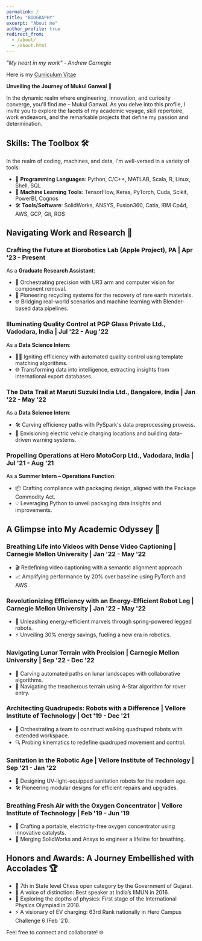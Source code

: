 ```yaml
---
permalink: /
title: "BIOGRAPHY"
excerpt: "About me"
author_profile: true
redirect_from: 
  - /about/
  - /about.html
---
```

<i>"My heart in my work" - Andrew Carnegie</i>

Here is my [Curriculum Vitae](https://drive.google.com/file/d/1LTg-AeypZPNWX9ubYd9baCvUlqY7teAw/view?usp=sharing)

<b> Unveiling the Journey of Mukul Ganwal 🚀</b>

In the dynamic realm where engineering, innovation, and curiosity converge, you'll find me – Mukul Ganwal. As you delve into this profile, I invite you to explore the facets of my academic voyage, skill repertoire, work endeavors, and the remarkable projects that define my passion and determination.

## Skills: The Toolbox 🛠️

In the realm of coding, machines, and data, I'm well-versed in a variety of tools:

- 🔧 **Programming Languages**: Python, C/C++, MATLAB, Scala, R, Linux, Shell, SQL  
- 🤖 **Machine Learning Tools**: TensorFlow, Keras, PyTorch, Cuda, Scikit, PowerBI, Cognos  
- 🛠️ **Tools/Software**: SolidWorks, ANSYS, Fusion360, Catia, IBM Cp4d, AWS, GCP, Git, ROS

## Navigating Work and Research 🚀

### Crafting the Future at Biorobotics Lab (Apple Project), PA | Apr '23 - Present

As a **Graduate Research Assistant**:
- 🤖 Orchestrating precision with UR3 arm and computer vision for component removal.
- 🔄 Pioneering recycling systems for the recovery of rare earth materials.
- 🌐 Bridging real-world scenarios and machine learning with Blender-based data pipelines.

### Illuminating Quality Control at PGP Glass Private Ltd., Vadodara, India | Jul '22 - Aug '22

As a **Data Science Intern**:
- 🕵️‍♂️ Igniting efficiency with automated quality control using template matching algorithms.
- 🌐 Transforming data into intelligence, extracting insights from international export databases.

### The Data Trail at Maruti Suzuki India Ltd., Bangalore, India | Jan '22 - May '22

As a **Data Science Intern**:
- 🛠️ Carving efficiency paths with PySpark's data preprocessing prowess.
- 🚗 Envisioning electric vehicle charging locations and building data-driven warning systems.

### Propelling Operations at Hero MotoCorp Ltd., Vadodara, India | Jul '21 - Aug '21

As a **Summer Intern – Operations Function**:
- 📦 Crafting compliance with packaging design, aligned with the Package Commodity Act.
- 💡 Leveraging Python to unveil packaging data insights and improvements.

## A Glimpse into My Academic Odyssey 🌟

### Breathing Life into Videos with Dense Video Captioning | Carnegie Mellon University | Jan '22 - May '22

- 🎬 Redefining video captioning with a semantic alignment approach.
- 📈 Amplifying performance by 20% over baseline using PyTorch and AWS.

### Revolutionizing Efficiency with an Energy-Efficient Robot Leg | Carnegie Mellon University | Jan '22 - May '22

- 🤖 Unleashing energy-efficient marvels through spring-powered legged robots.
- ⚡ Unveiling 30% energy savings, fueling a new era in robotics.

### Navigating Lunar Terrain with Precision | Carnegie Mellon University | Sep '22 - Dec '22

- 🚀 Carving automated paths on lunar landscapes with collaborative algorithms.
- 🌠 Navigating the treacherous terrain using A-Star algorithm for rover entry.

### Architecting Quadrupeds: Robots with a Difference | Vellore Institute of Technology | Oct '19 - Dec '21

- 🤖 Orchestrating a team to construct walking quadruped robots with extended workspace.
- 🔍 Probing kinematics to redefine quadruped movement and control.

### Sanitation in the Robotic Age | Vellore Institute of Technology | Sep '21 - Jan '22

- 🧼 Designing UV-light-equipped sanitation robots for the modern age.
- 🛠️ Pioneering modular designs for efficient repairs and upgrades.

### Breathing Fresh Air with the Oxygen Concentrator | Vellore Institute of Technology | Feb '19 - Jun '19

- 💨 Crafting a portable, electricity-free oxygen concentrator using innovative catalysts.
- 🔧 Merging SolidWorks and Ansys to engineer a lifeline for breathing.

## Honors and Awards: A Journey Embellished with Accolades 🏆

- 🥇 7th in State level Chess open category by the Government of Gujarat.
- 🎤 A voice of distinction: Best speaker at India’s IIMUN in 2016.
- 🚀 Exploring the depths of physics: First stage of the International Physics Olympiad in 2018.
- ⚡ A visionary of EV charging: 63rd Rank nationally in Hero Campus Challenge 6 (Feb '21).

Feel free to connect and collaborate! 🌐
